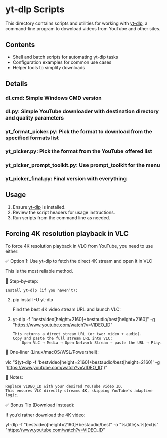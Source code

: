# yt-dlp Scripts

This directory contains scripts and utilities for working with [yt-dlp](https://github.com/yt-dlp/yt-dlp), a command-line program to download videos from YouTube and other sites.

## Contents

- Shell and batch scripts for automating yt-dlp tasks
- Configuration examples for common use cases
- Helper tools to simplify downloads

## Details

### dl.cmd: Simple Windows CMD version

### dl.py: Simple YouTube downloader with destination directory and quality parameters

### yt_format_picker.py: Pick the format to download from the specified formats list

### yt_picker.py: Pick the format from the YouTube offered list

### yt_picker_prompt_toolkit.py: Use prompt_toolkit for the menu

### yt_picker_final.py: Final version with everything

## Usage

1. Ensure [yt-dlp](https://github.com/yt-dlp/yt-dlp) is installed.
2. Review the script headers for usage instructions.
3. Run scripts from the command line as needed.

## Forcing 4K resolution playback in VLC

To force 4K resolution playback in VLC from YouTube, you need to use either:

✅ Option 1: Use yt-dlp to fetch the direct 4K stream and open it in VLC

This is the most reliable method.

🔧 Step-by-step:

    Install yt-dlp (if you haven’t):

2.  pip install -U yt-dlp

    Find the best 4K video stream URL and launch VLC:

3.  yt-dlp -f "bestvideo[height=2160]+bestaudio/best[height=2160]" -g "https://www.youtube.com/watch?v=VIDEO_ID"

        This returns a direct stream URL (or two: video + audio).
        Copy and paste the full stream URL into VLC:
            Open VLC → Media → Open Network Stream → paste the URL → Play.

🔁 One-liner (Linux/macOS/WSL/Powershell):

vlc "$(yt-dlp -f 'bestvideo[height=2160]+bestaudio/best[height=2160]' -g 'https://www.youtube.com/watch?v=VIDEO_ID')"

📝 Notes:

    Replace VIDEO_ID with your desired YouTube video ID.
    This ensures VLC directly streams 4K, skipping YouTube’s adaptive logic.

✅ Bonus Tip (Download instead):

If you’d rather download the 4K video:

yt-dlp -f "bestvideo[height=2160]+bestaudio/best" -o "%(title)s.%(ext)s" "https://www.youtube.com/watch?v=VIDEO_ID"
